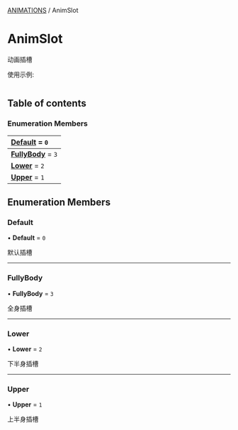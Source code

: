 [ANIMATIONS](../groups/Core.ANIMATIONS.md) / AnimSlot

# AnimSlot <Badge type="tip" text="Enumeration" /> <Score text="AnimSlot" />

<p class="content-big"> 动画插槽 </p>

<p style="font-size: 14px;"> 使用示例: </p>

```ts
```

## Table of contents

### Enumeration Members <Score text="Enumeration" /> 
| **[Default](mw.AnimSlot.md#default)** = ``0``  |
| :----- |
| **[FullyBody](mw.AnimSlot.md#fullybody)** = ``3`` |
| **[Lower](mw.AnimSlot.md#lower)** = ``2`` |
| **[Upper](mw.AnimSlot.md#upper)** = ``1`` |

## Enumeration Members

### Default <Score text="Default" /> 

• **Default** = ``0``

默认插槽

___

### FullyBody <Score text="FullyBody" /> 

• **FullyBody** = ``3``

全身插槽

___

### Lower <Score text="Lower" /> 

• **Lower** = ``2``

下半身插槽

___

### Upper <Score text="Upper" /> 

• **Upper** = ``1``

上半身插槽
